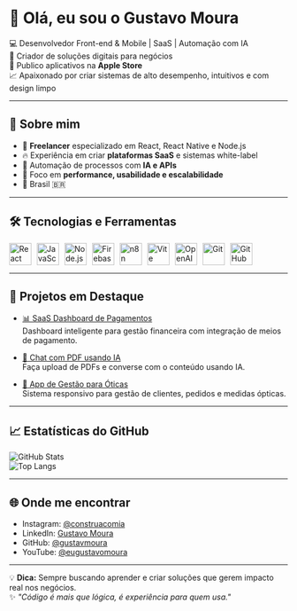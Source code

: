 # 👋 Olá, eu sou o Gustavo Moura

💻 Desenvolvedor Front-end & Mobile | SaaS | Automação com IA  
🚀 Criador de soluções digitais para negócios  
📱 Publico aplicativos na **Apple Store**  
📈 Apaixonado por criar sistemas de alto desempenho, intuitivos e com design limpo

---

## 🚀 Sobre mim
- 💼 **Freelancer** especializado em React, React Native e Node.js  
- 🔥 Experiência em criar **plataformas SaaS** e sistemas white-label  
- 🤖 Automação de processos com **IA e APIs**  
- 🎯 Foco em **performance, usabilidade e escalabilidade**  
- 📍 Brasil 🇧🇷

---

## 🛠 Tecnologias e Ferramentas

<div style="display: flex; gap: 10px; flex-wrap: wrap;">
    <img src="https://cdn.jsdelivr.net/gh/devicons/devicon/icons/react/react-original.svg" width="40" title="React"/>
    <img src="https://cdn.jsdelivr.net/gh/devicons/devicon/icons/javascript/javascript-original.svg" width="40" title="JavaScript"/>
    <img src="https://cdn.jsdelivr.net/gh/devicons/devicon/icons/nodejs/nodejs-original.svg" width="40" title="Node.js"/>
    <img src="https://cdn.jsdelivr.net/gh/devicons/devicon/icons/firebase/firebase-plain.svg" width="40" title="Firebase"/>
    <img src="https://avatars.githubusercontent.com/u/45487711?s=200&v=4" width="40" title="n8n"/>
    <img src="https://raw.githubusercontent.com/vitejs/vite/main/docs/public/logo.svg" width="40" title="Vite"/>
    <img src="https://seeklogo.com/images/O/openai-logo-8B9BFEDC26-seeklogo.com.png" width="40" title="OpenAI"/>
    <img src="https://cdn.jsdelivr.net/gh/devicons/devicon/icons/git/git-original.svg" width="40" title="Git"/>
    <img src="https://cdn.jsdelivr.net/gh/devicons/devicon/icons/github/github-original.svg" width="40" title="GitHub"/>
</div>

---

## 📌 Projetos em Destaque

- [📊 SaaS Dashboard de Pagamentos](https://github.com/seuusuario/projeto-dashboard)  
  Dashboard inteligente para gestão financeira com integração de meios de pagamento.

- [🤖 Chat com PDF usando IA](https://github.com/seuusuario/chat-pdf-ia)  
  Faça upload de PDFs e converse com o conteúdo usando IA.

- [📱 App de Gestão para Óticas](https://github.com/seuusuario/gestao-opticas)  
  Sistema responsivo para gestão de clientes, pedidos e medidas ópticas.

---

## 📈 Estatísticas do GitHub

![GitHub Stats](https://github-readme-stats.vercel.app/api?username=piratymoura&show_icons=true&theme=dracula)  
![Top Langs](https://github-readme-stats.vercel.app/api/top-langs/?username=piratymoura&layout=compact&theme=dracula)

---

## 🌐 Onde me encontrar
- Instagram: [@construacomia](https://instagram.com/construacomia)  
- LinkedIn: [Gustavo Moura](https://linkedin.com/in/gustavmoura)  
- GitHub: [@gustavmoura](https://github.com/gustavmoura)
- YouTube: [@eugustavomoura](https://www.youtube.com/@eugustavomoura)

---

💡 **Dica:** Sempre buscando aprender e criar soluções que gerem impacto real nos negócios.  
✨ _"Código é mais que lógica, é experiência para quem usa."_
